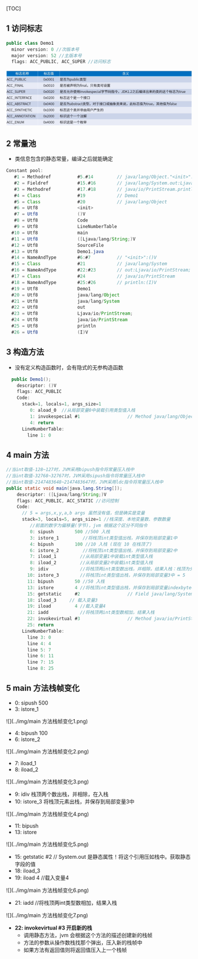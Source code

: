 [TOC]

## 1 访问标志

```java
public class Demo1
  minor version: 0 //次版本号
  major version: 52 //主版本号
  flags: ACC_PUBLIC, ACC_SUPER //访问标志
```

![](../img/访问标志.png)

## 2 常量池

- 类信息包含的静态常量，编译之后就能确定

```java
Constant pool:
   #1 = Methodref          #5.#14         // java/lang/Object."<init>":()V
   #2 = Fieldref           #15.#16        // java/lang/System.out:Ljava/io/PrintStream;
   #3 = Methodref          #17.#18        // java/io/PrintStream.println:(I)V
   #4 = Class              #19            // Demo1
   #5 = Class              #20            // java/lang/Object
   #6 = Utf8               <init>
   #7 = Utf8               ()V
   #8 = Utf8               Code
   #9 = Utf8               LineNumberTable
  #10 = Utf8               main
  #11 = Utf8               ([Ljava/lang/String;)V
  #12 = Utf8               SourceFile
  #13 = Utf8               Demo1.java
  #14 = NameAndType        #6:#7          // "<init>":()V
  #15 = Class              #21            // java/lang/System
  #16 = NameAndType        #22:#23        // out:Ljava/io/PrintStream;
  #17 = Class              #24            // java/io/PrintStream
  #18 = NameAndType        #25:#26        // println:(I)V
  #19 = Utf8               Demo1
  #20 = Utf8               java/lang/Object
  #21 = Utf8               java/lang/System
  #22 = Utf8               out
  #23 = Utf8               Ljava/io/PrintStream;
  #24 = Utf8               java/io/PrintStream
  #25 = Utf8               println
  #26 = Utf8               (I)V
```



## 3 构造方法

- 没有定义构造函数时，会有隐式的无参构造函数

```java
  public Demo1();
    descriptor: ()V
    flags: ACC_PUBLIC
    Code:
      stack=1, locals=1, args_size=1
         0: aload_0  //从局部变量0中装载引用类型值入栈
         1: invokespecial #1                  // Method java/lang/Object."<init>":()V
         4: return
      LineNumberTable:
        line 1: 0
```



## 4 main 方法

```java
//当int取值-128~127时，JVM采用bipush指令将常量压入栈中
//当int取值-32768~32767时，JVM采用sipush指令将常量压入栈中
//当int取值-2147483648~2147483647时，JVM采用ldc指令将常量压入栈中
public static void main(java.lang.String[]);
    descriptor: ([Ljava/lang/String;)V
    flags: ACC_PUBLIC, ACC_STATIC //访问控制
    Code:
      // 5 = args,x,y,a,b args 虽然没有值，但是确实是变量
      stack=3, locals=5, args_size=1 //栈深度、本地变量数、参数数量
         //前面的数字为偏移量(字节)，jvm 根据这个区分不同指令
         0: sipush        500 //500 入栈
         3: istore_1		 //将栈顶int类型值出栈，并保存到局部变量1中
         4: bipush        100 //10 入栈 (现在 10 在栈顶了)
         6: istore_2		 //将栈顶int类型值出栈，并保存到局部变量2中
         7: iload_1			//从局部变量1中装载int类型值入栈
         8: iload_2			//从局部变量2中装载int类型值入栈
         9: idiv			//将栈顶两int类型数出栈，并相除，结果入栈：栈顶为分母 500/100
        10: istore_3   		//将栈顶int类型值出栈，并保存到局部变量3中 = 5
        11: bipush        50 //50 入栈
        13: istore        4 //将栈顶int类型值出栈，并保存到局部变量indexbyte=4中
        15: getstatic     #2                  // Field java/lang/System.out:Ljava/io/PrintStream;
        18: iload_3     // 载入变量3
        19: iload         4 //载入变量4
        21: iadd			//将栈顶两int类型数相加，结果入栈
        22: invokevirtual #3                  // Method java/io/PrintStream.println:(I)V  //关键！ 开启新的栈
        25: return
      LineNumberTable:
        line 3: 0
        line 4: 4
        line 5: 7
        line 6: 11
        line 7: 15
        line 8: 25
```

## 5 main 方法栈帧变化

- 0: sipush        500
- 3: istore_1

![](../img/main 方法栈帧变化1.png)

- 4: bipush        100
- 6: istore_2

![](../img/main 方法栈帧变化2.png)

- 7: iload_1
- 8: iload_2

![](../img/main 方法栈帧变化3.png)

- 9: idiv 栈顶两个数出栈，并相除，在入栈
- 10: istore_3 将栈顶元素出栈，并保存到局部变量3中

![](../img/main 方法栈帧变化4.png)

- 11: bipush
- 13: istore

![](../img/main 方法栈帧变化5.png)

- 15: getstatic     #2  // System.out 是静态属性！将这个引用压如栈中。获取静态字段的值 
- 18: iload_3       
- 19: iload         4 //载入变量4

![](../img/main 方法栈帧变化6.png)

- 21: iadd			//将栈顶两int类型数相加，结果入栈

![](../img/main 方法栈帧变化7.png)

- **22: invokevirtual #3  开启新的栈**
  - 调用静态方法，jvm 会根据这个方法的描述创建新的栈帧
  - 方法的参数从操作数栈找那个弹出，压入新的栈帧中
  - 如果方法有返回值则将返回值压入上一个栈帧